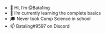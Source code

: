 - 👋 Hi, I’m @Bata1ing
- 🌱 I’m currently learning the complete basics
- 🎓 Never took Comp Science in school
- 📫 Bataling#9597 on Discord

<!---
Bata1ing/Bata1ing is a ✨ special ✨ repository because its `README.md` (this file) appears on your GitHub profile.
You can click the Preview link to take a look at your changes.
--->
